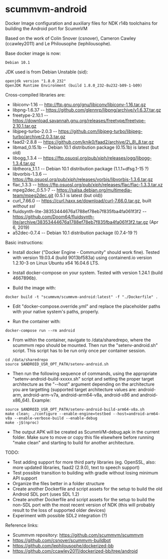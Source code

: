 # scummvm-android
Docker Image configuration and auxiliary files for NDK r14b toolchains for building the Android port for ScummVM

Based on the work of Colin Snover (csnover), Cameron Cawley (ccawley2011) and Le Philousophe (lephilousophe).

Base docker image is now: 
```
Debian 10.1
```

JDK used is from Debian Unstable (sid): 
```
openjdk version "1.8.0_232"
OpenJDK Runtime Environment (build 1.8.0_232-8u232-b09-1-b09)
```

Cross-compiled libraries are:
- libiconv-1.16                                            -- http://ftp.gnu.org/gnu/libiconv/libiconv-1.16.tar.gz
- libpng-1.6.37                                            -- https://github.com/glennrp/libpng/archive/v1.6.37.tar.gz
- freetype-2.10.1                                          -- https://download.savannah.gnu.org/releases/freetype/freetype-2.10.1.tar.gz
- libjpeg-turbo-2.0.3                                      -- https://github.com/libjpeg-turbo/libjpeg-turbo/archive/2.0.3.tar.gz
- faad2-2.8.8                                              -- https://github.com/knik0/faad2/archive/2\_8\_8.tar.gz
- libmad_0.15.1b                                           -- Debian 10.1 distribution package (0.15.1b) is latest (but old)
- libogg_1.3.4                                             -- https://ftp.osuosl.org/pub/xiph/releases/ogg/libogg-1.3.4.tar.gz
- libtheora_1.1.1                                          -- Debian 10.1 distribution package (1.1.1+dfsg.1-15 ?)
- libvorbis-1.3.6                                          -- https://ftp.osuosl.org/pub/xiph/releases/vorbis/libvorbis-1.3.6.tar.gz
- flac_1.3.3                                               -- https://ftp.osuosl.org/pub/xiph/releases/flac/flac-1.3.3.tar.xz
- mpeg2dec_0.5.1-7                                         -- https://salsa.debian.org/multimedia-team/mpeg2dec.git (0.5.1 is latest (but old))
- curl_7.66.0                                              -- https://curl.haxx.se/download/curl-7.66.0.tar.gz, built *without ssl*
- fluidsynth-lite-38353444676a1788ef78eb7f835fba4fa061f3f2 -- https://github.com/Doom64/fluidsynth-lite/archive/38353444676a1788ef78eb7f835fba4fa061f3f2.tar.gz (Apr 6, 2019)
- a52dec-0.7.4                                             -- Debian 10.1 distribution package (0.7.4-19 ?)

Basic instructions:
- Install docker ("Docker Engine - Community" should work fine). Tested with version 19.03.4 (build 9013bf583a) using containerd.io version 1.2.10-3 on Linux Ubuntu x64 16.04.6 LTS.
- Install docker-compose on your system. Tested with version 1.24.1 (build 4667896b).

- Build the image with:
```
docker build -t "scummvm/scummvm-android:latest" -f "./Dockerfile" .
```

- Edit "docker-compose.override.yml" and replace the placeholder paths with your native system's paths, properly.

- Run the container with:
```
docker-compose run --rm android
```

- From within the container, navigate to /data/sharedrepo, where the scummvm repo should be mounted. Then run the "setenv-android.sh" script. This script has to be run only once per container session.
```
cd /data/sharedrepo
source $ANDROID_USR_OPT_PATH/setenv-android.sh
```
- Then run the following sequence of commands, using the appropriate "setenv-android-build-xxxxx.sh" script and setting the proper target architecture as the "--host" argument depending on the architecture you are targetting (supported target architecture values are: android-arm, android-arm-v7a, android-arm64-v8a, android-x86 and android-x86_64). Example:
```
source $ANDROID_USR_OPT_PATH/setenv-android-build-arm64-v8a.sh
make clean; ./configure --enable-engine=testbed --host=android-arm64-v8a --enable-verbose-build --enable-debug
make -j$(nproc)
```

- The output APK will be created as ScummVM-debug.apk in the current folder. Make sure to move or copy this file elsewhere before running "make clean" and starting to build for another architecture.

TODO:
- Test adding support for more third party libraries (eg. OpenSSL, also: more updated libraries, faad2 (2.9.0), text to speech support)
- Test possible transition to building with gradle without losing minimum API support
- Organize the files better in a folder structure
- Create another Dockerfile and script assets for the setup to build the old Android SDL port (uses SDL 1.2)
- Create another Dockerfile and script assets for the setup to build the non-SDL port with the most recent version of NDK (this will probably result to the loss of supported older devices)
- Experiment with possible SDL2 integration (?)

Reference links:
- Scummvm repository: https://github.com/scummvm/scummvm
- https://github.com/csnover/scummvm-buildbot
- https://github.com/lephilousophe/dockerized-bb
- https://github.com/ccawley2011/dockerized-bb/tree/android
